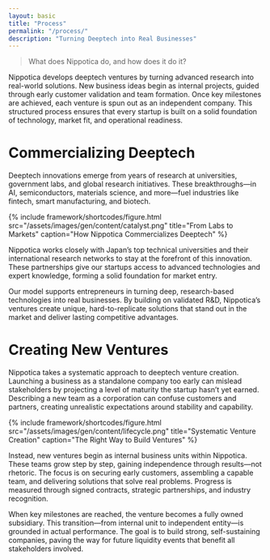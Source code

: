 ```yaml
---
layout: basic
title: "Process"
permalink: "/process/"
description: "Turning Deeptech into Real Businesses"
---
```


> What does Nippotica do, and how does it do it?

Nippotica develops deeptech ventures by turning advanced research into real-world solutions. New business ideas begin as internal projects, guided through early customer validation and team formation. Once key milestones are achieved, each venture is spun out as an independent company. This structured process ensures that every startup is built on a solid foundation of technology, market fit, and operational readiness.


# Commercializing Deeptech

Deeptech innovations emerge from years of research at universities, government labs, and global research initiatives. These breakthroughs—in AI, semiconductors, materials science, and more—fuel industries like fintech, smart manufacturing, and biotech.

{% include framework/shortcodes/figure.html src="/assets/images/gen/content/catalyst.png" title="From Labs to Markets" caption="How Nippotica Commercializes Deeptech" %}

Nippotica works closely with Japan’s top technical universities and their international research networks to stay at the forefront of this innovation. These partnerships give our startups access to advanced technologies and expert knowledge, forming a solid foundation for market entry.

Our model supports entrepreneurs in turning deep, research-based technologies into real businesses. By building on validated R&D, Nippotica’s ventures create unique, hard-to-replicate solutions that stand out in the market and deliver lasting competitive advantages.


# Creating New Ventures

Nippotica takes a systematic approach to deeptech venture creation. Launching a business as a standalone company too early can mislead stakeholders by projecting a level of maturity the startup hasn’t yet earned. Describing a new team as a corporation can confuse customers and partners, creating unrealistic expectations around stability and capability.

{% include framework/shortcodes/figure.html src="/assets/images/gen/content/lifecycle.png" title="Systematic Venture Creation" caption="The Right Way to Build Ventures" %}

Instead, new ventures begin as internal business units within Nippotica. These teams grow step by step, gaining independence through results—not rhetoric. The focus is on securing early customers, assembling a capable team, and delivering solutions that solve real problems. Progress is measured through signed contracts, strategic partnerships, and industry recognition.

When key milestones are reached, the venture becomes a fully owned subsidiary. This transition—from internal unit to independent entity—is grounded in actual performance. The goal is to build strong, self-sustaining companies, paving the way for future liquidity events that benefit all stakeholders involved.


